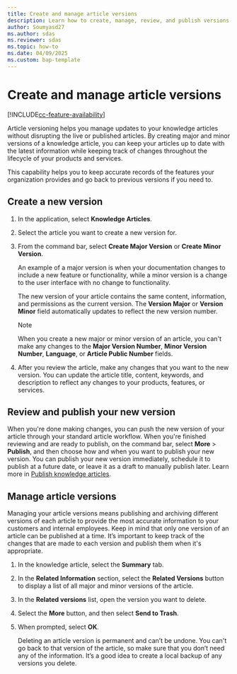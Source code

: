 ```yaml
---
title: Create and manage article versions
description: Learn how to create, manage, review, and publish versions of your knowledge articles.
author: Soumyasd27
ms.author: sdas
ms.reviewer: sdas
ms.topic: how-to
ms.date: 04/09/2025
ms.custom: bap-template
---
```


# Create and manage article versions

[!INCLUDE[cc-feature-availability](../../includes/cc-feature-availability.md)]


Article versioning helps you manage updates to your knowledge articles without disrupting the live or published articles. By creating major and minor versions of a knowledge article, you can keep your articles up to date with the latest information while keeping track of changes throughout the lifecycle of your products and services.  
  
This capability helps you to keep accurate records of the features your organization provides and go back to previous versions if you need to.

##  Create a new version
  
1.  In the application, select **Knowledge Articles**.  
  
2.  Select the article you want to create a new version for.  
  
3.  From the command bar, select **Create Major Version** or **Create Minor Version**.  
  
     An example of a major version is when your documentation changes to include a new feature or functionality, while a minor version is a change to the user interface with no change to functionality.  
  
     The new version of your article contains the same content, information, and permissions as the current version. The **Version Major** or **Version Minor** field automatically updates to reflect the new version number.  
  
    > [!NOTE]
    >  When you create a new major or minor version of an article, you can't make any changes to the **Major Version Number**, **Minor Version Number**, **Language**, or **Article Public Number** fields.  
  
4.  After you review the article, make any changes that you want to the new version. You can update the article title, content, keywords, and description to reflect any changes to your products, features, or services.  
  
## Review and publish your new version  

When you're done making changes, you can push the new version of your article through your standard article workflow. When you're finished reviewing and are ready to publish, on the command bar, select **More** > **Publish**, and then choose how and when you want to publish your new version. You can publish your new version immediately, schedule it to publish at a future date, or leave it as a draft to manually publish later. Learn more in [Publish knowledge articles](publish-ka.md#publish-knowledge-articles).
  
## Manage article versions  

Managing your article versions means publishing and archiving different versions of each article to provide the most accurate information to your customers and internal employees. Keep in mind that only one version of an article can be published at a time. It’s important to keep track of the changes that are made to each version and publish them when it's appropriate.  
  
1.  In the knowledge article, select the **Summary** tab.  
  
2.  In the **Related Information** section, select the **Related Versions** button to display a list of all major and minor versions of the article.  
  
3.  In the **Related versions** list, open the version you want to delete.  
  
4.  Select the **More** button, and then select **Send to Trash**.  
  
5.  When prompted, select **OK**.  
  
     Deleting an article version is permanent and can’t be undone. You can't go back to that version of the article, so make sure that you don’t need any of the information. It’s a good idea to create a local backup of any versions you delete.